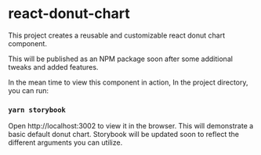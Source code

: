# react-donut-chart
This project creates a reusable and customizable react donut chart component.

This will be published as an NPM package soon after some additional tweaks and added features.

In the mean time to view this component in action, In the project directory, you can run:

### `yarn storybook`

Open http://localhost:3002 to view it in the browser.
This will demonstrate a basic default donut chart. Storybook will be updated soon to reflect the different arguments you can utilize.


